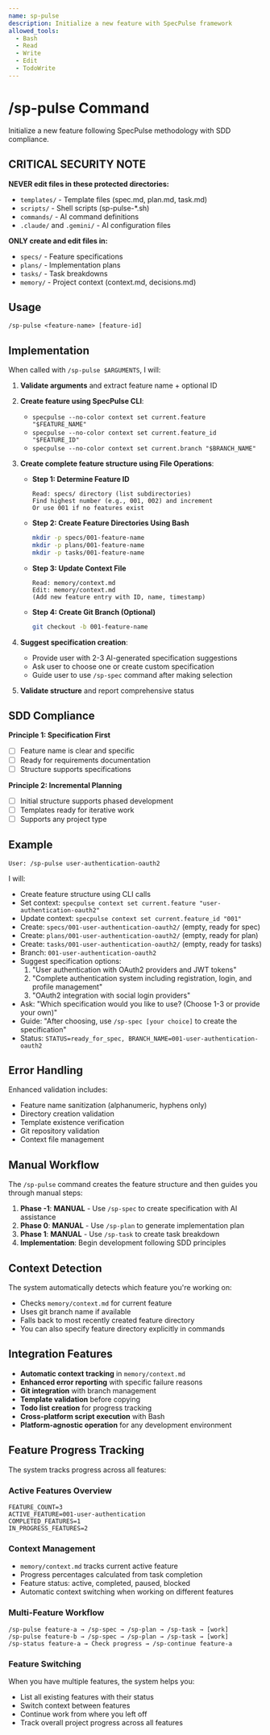 ```yaml
---
name: sp-pulse
description: Initialize a new feature with SpecPulse framework
allowed_tools:
  - Bash
  - Read
  - Write
  - Edit
  - TodoWrite
---
```


# /sp-pulse Command

Initialize a new feature following SpecPulse methodology with SDD compliance.

## CRITICAL SECURITY NOTE
**NEVER edit files in these protected directories:**
- `templates/` - Template files (spec.md, plan.md, task.md)
- `scripts/` - Shell scripts (sp-pulse-*.sh)
- `commands/` - AI command definitions
- `.claude/` and `.gemini/` - AI configuration files

**ONLY create and edit files in:**
- `specs/` - Feature specifications
- `plans/` - Implementation plans
- `tasks/` - Task breakdowns
- `memory/` - Project context (context.md, decisions.md)

## Usage
```
/sp-pulse <feature-name> [feature-id]
```

## Implementation

When called with `/sp-pulse $ARGUMENTS`, I will:

1. **Validate arguments** and extract feature name + optional ID
2. **Create feature using SpecPulse CLI**:
   - `specpulse --no-color context set current.feature "$FEATURE_NAME"`
   - `specpulse --no-color context set current.feature_id "$FEATURE_ID"`
   - `specpulse --no-color context set current.branch "$BRANCH_NAME"`
3. **Create complete feature structure using File Operations**:

   - **Step 1: Determine Feature ID**
     ```
     Read: specs/ directory (list subdirectories)
     Find highest number (e.g., 001, 002) and increment
     Or use 001 if no features exist
     ```

   - **Step 2: Create Feature Directories Using Bash**
     ```bash
     mkdir -p specs/001-feature-name
     mkdir -p plans/001-feature-name
     mkdir -p tasks/001-feature-name
     ```

   - **Step 3: Update Context File**
     ```
     Read: memory/context.md
     Edit: memory/context.md
     (Add new feature entry with ID, name, timestamp)
     ```

   - **Step 4: Create Git Branch (Optional)**
     ```bash
     git checkout -b 001-feature-name
     ```

4. **Suggest specification creation**:
   - Provide user with 2-3 AI-generated specification suggestions
   - Ask user to choose one or create custom specification
   - Guide user to use `/sp-spec` command after making selection

5. **Validate structure** and report comprehensive status

## SDD Compliance

**Principle 1: Specification First**
- [ ] Feature name is clear and specific
- [ ] Ready for requirements documentation
- [ ] Structure supports specifications

**Principle 2: Incremental Planning**
- [ ] Initial structure supports phased development
- [ ] Templates ready for iterative work
- [ ] Supports any project type

## Example
```
User: /sp-pulse user-authentication-oauth2
```

I will:
- Create feature structure using CLI calls
- Set context: `specpulse context set current.feature "user-authentication-oauth2"`
- Update context: `specpulse context set current.feature_id "001"`
- Create: `specs/001-user-authentication-oauth2/` (empty, ready for spec)
- Create: `plans/001-user-authentication-oauth2/` (empty, ready for plan)
- Create: `tasks/001-user-authentication-oauth2/` (empty, ready for tasks)
- Branch: `001-user-authentication-oauth2`
- Suggest specification options:
  1. "User authentication with OAuth2 providers and JWT tokens"
  2. "Complete authentication system including registration, login, and profile management"
  3. "OAuth2 integration with social login providers"
- Ask: "Which specification would you like to use? (Choose 1-3 or provide your own)"
- Guide: "After choosing, use `/sp-spec [your choice]` to create the specification"
- Status: `STATUS=ready_for_spec, BRANCH_NAME=001-user-authentication-oauth2`

## Error Handling

Enhanced validation includes:
- Feature name sanitization (alphanumeric, hyphens only)
- Directory creation validation
- Template existence verification
- Git repository validation
- Context file management

## Manual Workflow

The `/sp-pulse` command creates the feature structure and then guides you through manual steps:

1. **Phase -1**: **MANUAL** - Use `/sp-spec` to create specification with AI assistance
2. **Phase 0**: **MANUAL** - Use `/sp-plan` to generate implementation plan  
3. **Phase 1**: **MANUAL** - Use `/sp-task` to create task breakdown
4. **Implementation**: Begin development following SDD principles

## Context Detection

The system automatically detects which feature you're working on:
- Checks `memory/context.md` for current feature
- Uses git branch name if available
- Falls back to most recently created feature directory
- You can also specify feature directory explicitly in commands

## Integration Features

- **Automatic context tracking** in `memory/context.md`
- **Enhanced error reporting** with specific failure reasons
- **Git integration** with branch management
- **Template validation** before copying
- **Todo list creation** for progress tracking
- **Cross-platform script execution** with Bash
- **Platform-agnostic operation** for any development environment

## Feature Progress Tracking

The system tracks progress across all features:

### Active Features Overview
```
FEATURE_COUNT=3
ACTIVE_FEATURE=001-user-authentication
COMPLETED_FEATURES=1
IN_PROGRESS_FEATURES=2
```

### Context Management
- `memory/context.md` tracks current active feature
- Progress percentages calculated from task completion
- Feature status: active, completed, paused, blocked
- Automatic context switching when working on different features

### Multi-Feature Workflow
```
/sp-pulse feature-a → /sp-spec → /sp-plan → /sp-task → [work]
/sp-pulse feature-b → /sp-spec → /sp-plan → /sp-task → [work]
/sp-status feature-a → Check progress → /sp-continue feature-a
```

### Feature Switching
When you have multiple features, the system helps you:
- List all existing features with their status
- Switch context between features
- Continue work from where you left off
- Track overall project progress across all features